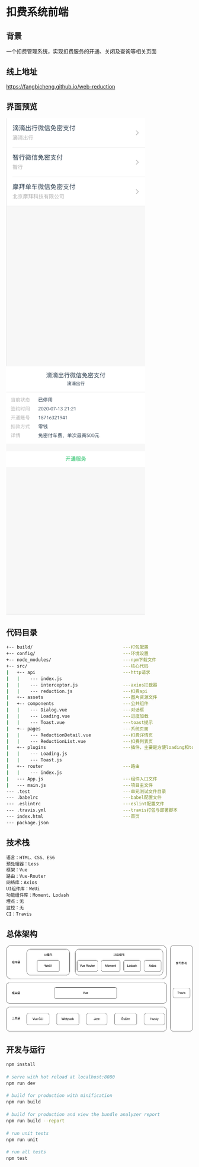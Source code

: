 # 扣费系统前端

## 背景
一个扣费管理系统，实现扣费服务的开通、关闭及查询等相关页面

## 线上地址
https://fangbicheng.github.io/web-reduction

## 界面预览
<img src="https://github.com/fangbicheng/web-reduction/blob/master/screenshots/reduction-list.png"  width="375" height="667">
<img src="https://github.com/fangbicheng/web-reduction/blob/master/screenshots/reduction-detail.png" width="375" height="667">

## 代码目录
```bash
+-- build/                                  ---打包配置
+-- config/                                 ---环境设置
+-- node_modules/                           ---npm下载文件
+-- src/                                    ---核心代码
|   +-- api                                 ---http请求
|   |    --- index.js                       
|   |    --- interceptor.js                 ---axios拦截器
|   |    --- reduction.js                   ---扣费api
|   +-- assets                              ---图片资源文件
|   +-- components                          ---公共组件
|   |    --- Dialog.vue                     ---对话框
|   |    --- Loading.vue                    ---进度加载
|   |    --- Toast.vue                      ---toast提示
|   +-- pages                               ---系统页面
|   |    --- ReductionDetail.vue            ---扣费详情页
|   |    --- ReductionList.vue              ---扣费列表页
|   +-- plugins                             ---插件，主要是方便loading和toast的全局引用
|   |    --- Loading.js   
|   |    --- Toast.js
|   +-- router                              ---路由
|   |    --- index.js                       
|   --- App.js                              ---组件入口文件
|   --- main.js                             ---项目主文件
--- .test                                   ---单元测试文件目录
--- .babelrc                                ---babel配置文件
--- .eslintrc                               ---eslint配置文件
--- .travis.yml                             ---travis打包与部署脚本
--- index.html                              ---首页
--- package.json
```

## 技术栈
```bash
语言：HTML、CSS、ES6
预处理器：Less
框架：Vue
路由：Vue-Router
网络库：Axios
UI组件库：WeUi
功能组件库：Moment、Lodash
埋点：无
监控：无
CI：Travis
```

## 总体架构
![](https://github.com/fangbicheng/web-reduction/blob/master/screenshots/architecture.png)

## 开发与运行

``` bash
npm install

# serve with hot reload at localhost:8080
npm run dev

# build for production with minification
npm run build

# build for production and view the bundle analyzer report
npm run build --report

# run unit tests
npm run unit

# run all tests
npm test
```